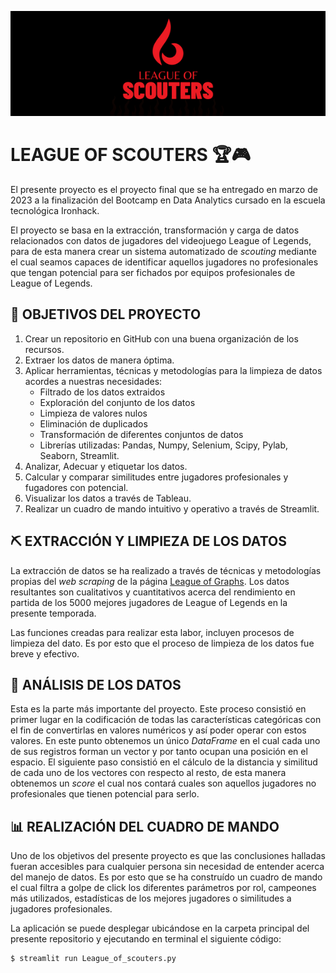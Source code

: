 ![Banner](https://github.com/Periclates7/League_of_Scouters/blob/main/img/banner.png)
  
# LEAGUE OF SCOUTERS 🏆🎮
  
El presente proyecto es el proyecto final que se ha entregado en marzo de 2023 a la finalización del Bootcamp en Data Analytics cursado en la escuela tecnológica Ironhack.
  
El proyecto se basa en la extracción, transformación y carga de datos relacionados con datos de jugadores del videojuego League of Legends, para de esta manera crear un sistema automatizado de *scouting* mediante el cual seamos capaces de identificar aquellos jugadores no profesionales que tengan potencial para ser fichados por equipos profesionales de League of Legends.
  
## 🎯 OBJETIVOS DEL PROYECTO 
  
1. Crear un repositorio en GitHub con una buena organización de los recursos.
2. Extraer los datos de manera óptima.
3. Aplicar herramientas, técnicas y metodologías para la limpieza de datos acordes a nuestras necesidades:
    - Filtrado de los datos extraidos
    - Exploración del conjunto de los datos
    - Limpieza de valores nulos
    - Eliminación de duplicados
    - Transformación de diferentes conjuntos de datos
    - Librerías utilizadas: Pandas, Numpy, Selenium, Scipy, Pylab, Seaborn, Streamlit.
3. Analizar, Adecuar y etiquetar los datos.
4. Calcular y comparar similitudes entre jugadores profesionales y fugadores con potencial.
5. Visualizar los datos a través de Tableau.
6. Realizar un cuadro de mando intuitivo y operativo a través de Streamlit.
  
## ⛏ EXTRACCIÓN Y LIMPIEZA DE LOS DATOS
  
La extracción de datos se ha realizado a través de técnicas y metodologías propias del *web scraping* de la página [League of Graphs](https://www.leagueofgraphs.com/es/). Los datos resultantes son cualitativos y cuantitativos acerca del rendimiento en partida de los 5000 mejores jugadores de League of Legends en la presente temporada.
  
Las funciones creadas para realizar esta labor, incluyen procesos de limpieza del dato. Es por esto que el proceso de limpieza de los datos fue breve y efectivo.
  
## 🔎 ANÁLISIS DE LOS DATOS
  
Esta es la parte más importante del proyecto. Este proceso consistió en primer lugar en la codificación de todas las características categóricas con el fin de convertirlas en valores numéricos y así poder operar con estos valores. En este punto obtenemos un único *DataFrame* en el cual cada uno de sus registros forman un vector y por tanto ocupan una posición en el espacio. El siguiente paso consistió en el cálculo de la distancia y similitud de cada uno de los vectores con respecto al resto, de esta manera obtenemos un *score* el cual nos contará cuales son aquellos jugadores no profesionales que tienen potencial para serlo.
  
## 📊 REALIZACIÓN DEL CUADRO DE MANDO
  
Uno de los objetivos del presente proyecto es que las conclusiones halladas fueran accesibles para cualquier persona sin necesidad de entender acerca del manejo de datos. Es por esto que se ha construído un cuadro de mando el cual filtra a golpe de click los diferentes parámetros por rol, campeones más utilizados, estadísticas de los mejores jugadores o similitudes a jugadores profesionales.

La aplicación se puede desplegar ubicándose en la carpeta principal del presente repositorio y ejecutando en terminal el siguiente código:
  
```
$ streamlit run League_of_scouters.py
```

